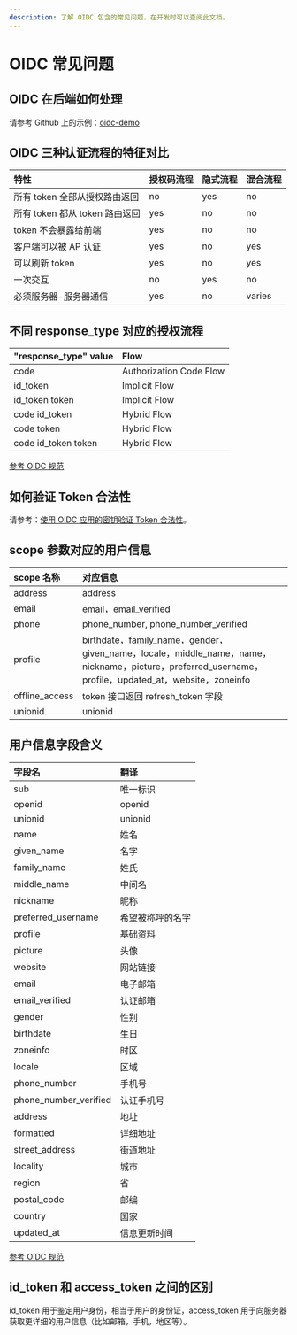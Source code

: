 ```yaml
---
description: 了解 OIDC 包含的常见问题，在开发时可以查阅此文档。
---
```


# OIDC 常见问题

## OIDC 在后端如何处理

请参考 Github 上的示例：[oidc-demo](https://github.com/Authing/oidc-demo)

## OIDC 三种认证流程的特征对比

| 特性 | 授权码流程 | 隐式流程 | 混合流程 |
| :--- | :--- | :--- | :--- |
| 所有 token 全部从授权路由返回 | no | yes | no |
| 所有 token 都从 token 路由返回 | yes | no | no |
| token 不会暴露给前端 | yes | no | no |
| 客户端可以被 AP 认证 | yes | no | yes |
| 可以刷新 token | yes | no | yes |
| 一次交互 | no | yes | no |
| 必须服务器-服务器通信 | yes | no | varies |

## 不同 response\_type 对应的授权流程

| "response\_type" value | Flow |
| :--- | :--- |
| code | Authorization Code Flow |
| id\_token | Implicit Flow |
| id\_token token | Implicit Flow |
| code id\_token | Hybrid Flow |
| code token | Hybrid Flow |
| code id\_token token | Hybrid Flow |

[参考 OIDC 规范](https://openid.net/specs/openid-connect-core-1_0.html#Authentication)

## 如何验证 Token 合法性

请参考：[使用 OIDC 应用的密钥验证 Token 合法性](https://learn.authing.cn/authing/advanced/authentication/verify-jwt-token#shi-yong-oauth-huo-oidc-ying-yong-de-mi-yao-yan-zheng-token)。

## scope 参数对应的用户信息

| scope 名称 | 对应信息 |
| :--- | :--- |
| address | address |
| email | email，email\_verified |
| phone | phone\_number, phone\_number\_verified |
| profile | birthdate，family\_name，gender，given\_name，locale，middle\_name，name，nickname，picture，preferred\_username，profile，updated\_at，website，zoneinfo |
| offline\_access | token 接口返回 refresh\_token 字段 |
| unionid | unionid |

## 用户信息字段含义

| 字段名 | 翻译 |
| :--- | :--- |
| sub | 唯一标识 |
| openid | openid |
| unionid | unionid |
| name | 姓名 |
| given\_name | 名字 |
| family\_name | 姓氏 |
| middle\_name | 中间名 |
| nickname | 昵称 |
| preferred\_username | 希望被称呼的名字 |
| profile | 基础资料 |
| picture | 头像 |
| website | 网站链接 |
| email | 电子邮箱 |
| email\_verified | 认证邮箱 |
| gender | 性别 |
| birthdate | 生日 |
| zoneinfo | 时区 |
| locale | 区域 |
| phone\_number | 手机号 |
| phone\_number\_verified | 认证手机号 |
| address | 地址 |
| formatted | 详细地址 |
| street\_address | 街道地址 |
| locality | 城市 |
| region | 省 |
| postal\_code | 邮编 |
| country | 国家 |
| updated\_at | 信息更新时间 |

[参考 OIDC 规范](https://openid.net/specs/openid-connect-core-1_0.html#StandardClaims)  


## id\_token 和 access\_token 之间的区别

id\_token 用于鉴定用户身份，相当于用户的身份证，access\_token 用于向服务器获取更详细的用户信息（比如邮箱，手机，地区等）。

